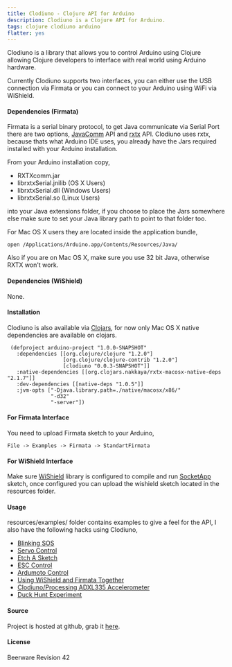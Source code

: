 ```yaml
---
title: Clodiuno - Clojure API for Arduino
description: Clodiuno is a Clojure API for Arduino.
tags: clojure clodiuno arduino
flatter: yes
---
```


Clodiuno is a library that allows you to control Arduino using Clojure
allowing Clojure developers to interface with real world using Arduino
hardware.

Currently Clodiuno supports two interfaces, you can either use the USB
connection via Firmata or you can connect to your Arduino using WiFi via
WiShield.

#### Dependencies (Firmata)

Firmata is a serial binary protocol, to get Java communicate via Serial
Port there are two options,
[JavaComm](http://java.sun.com/products/javacomm/) API and
[rxtx](http://users.frii.com/jarvi/rxtx/) API. Clodiuno uses rxtx,
because thats what Arduino IDE uses, you already have the Jars required
installed with your Arduino installation.

From your Arduino installation copy,

 - RXTXcomm.jar
 - librxtxSerial.jnilib (OS X Users)
 - librxtxSerial.dll (Windows Users)
 - librxtxSerial.so (Linux Users)

into your Java extensions folder, if you choose to place the Jars
somewhere else make sure to set your Java library path to point to that
folder too.

For Mac OS X users they are located inside the application bundle,

    open /Applications/Arduino.app/Contents/Resources/Java/

Also if you are on Mac OS X, make sure you use 32 bit Java,
otherwise RXTX won't work.

#### Dependencies (WiShield)

None.

#### Installation

Clodiuno is also available via [Clojars](http://clojars.org/clodiuno),
for now only Mac OS X native dependencies are available on
clojars.

     (defproject arduino-project "1.0.0-SNAPSHOT"
       :dependencies [[org.clojure/clojure "1.2.0"]
                      [org.clojure/clojure-contrib "1.2.0"]
                      [clodiuno "0.0.3-SNAPSHOT"]]
       :native-dependencies [[org.clojars.nakkaya/rxtx-macosx-native-deps "2.1.7"]]
       :dev-dependencies [[native-deps "1.0.5"]]
       :jvm-opts ["-Djava.library.path=./native/macosx/x86/"
                  "-d32"
                  "-server"])

#### For Firmata Interface

You need to upload Firmata sketch to your Arduino, 

    File -> Examples -> Firmata -> StandartFirmata

#### For WiShield Interface

Make sure
[WiShield](http://asynclabs.com/wiki/index.php?title=AsyncLabsWiki)
library is configured to compile and run
[SocketApp](http://asynclabs.com/wiki/index.php?title=SocketApp_sketch)
sketch, once configured you can upload the wishield sketch located in
the resources folder.

#### Usage

resources/examples/ folder contains  examples to give a feel for the
API, I also have the following hacks using Clodiuno,

 - [Blinking SOS](/2010/01/03/clodiuno-a-clojure-api-for-the-firmata-protocol/)
 - [Servo Control](/2010/01/06/making-things-move-with-clojure/)
 - [Etch A Sketch](/2010/02/02/etch-a-sketch/)
 - [ESC Control](/2010/05/21/motor-control-via-esc-using-arduino-and-clodiuno/)
 - [Ardumoto Control](/2010/06/04/motor-control-via-ardumoto-using-arduino-and-clodiuno/)
 - [Using WiShield and Firmata Together](/2010/08/09/wishield-support-for-clodiuno/)
 - [Clodiuno/Processing ADXL335 Accelerometer](/2010/09/28/clodiuno-processing-adxl335-accelerometer/)
 - [Duck Hunt Experiment](/2011/01/04/duck-hunt-experiment/)

#### Source

Project is hosted at github, grab it
[here](http://github.com/nakkaya/clodiuno).

#### License

Beerware Revision 42
